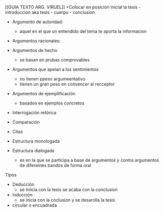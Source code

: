 [[GUIA TEXTO ARG. VIRUEL]]
+Colocar en posición inicial la tesis
	- introduccion aka tesis
	- cuerpo
	- conclusion

- Argumento de autoridad:
	- aquel en el que un entendido del tema te aporta la informacion
- Argumentos racionales:
- Argumentos de hecho
	- se basan en prubas comprovables
- Argumentos que apelan a los sentimientos
	- no tienen ppeso argumeentativo
	- tienen un gran peso en convencer al recceptor
- Argumentos de ejemplificación
	- basados en ejemplos concretos

- Interrogación retórica
- Comparación
- Citas

- Estructura monologada
- Estructura dialogada
	- es en la que se participa a base de argumentos y contra argumentos de diferentes bandos de forma oral

Tipos
- Deducción
	- se iniicia con la tesis se acaba con la conclusion
- Inducción
	- se inicia con la coclusion y se desarolla la tesis
- circular o encuadrada